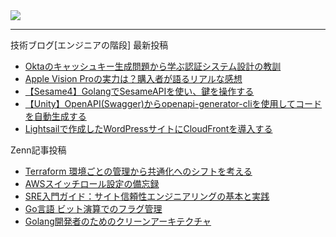 <picture>
  <source
    srcset="https://github-readme-stats.vercel.app/api?username=k-takeuchi220&show_icons=true&theme=dark"
    media="(prefers-color-scheme: dark)"
  />
  <source
    srcset="https://github-readme-stats.vercel.app/api?username=k-takeuchi220&show_icons=true"
    media="(prefers-color-scheme: light), (prefers-color-scheme: no-preference)"
  />
  <img src="https://github-readme-stats.vercel.app/api?username=k-takeuchi220&show_icons=true" />
</picture>
  
---

技術ブログ[エンジニアの階段] 最新投稿
<!-- ENGINEER:START -->
- [Oktaのキャッシュキー生成問題から学ぶ認証システム設計の教訓](https://took.jp/okta-cache-key/)
- [Apple Vision Proの実力は？購入者が語るリアルな感想](https://took.jp/apple-vision-pro/)
- [【Sesame4】GolangでSesameAPIを使い、鍵を操作する](https://took.jp/sesame-api/)
- [【Unity】OpenAPI&lpar;Swagger&rpar;からopenapi-generator-cliを使用してコードを自動生成する](https://took.jp/openapi-generator-cli-unity/)
- [Lightsailで作成したWordPressサイトにCloudFrontを導入する](https://took.jp/lightsail-wordpress-cloudfront/)
<!-- ENGINEER:END -->


Zenn記事投稿
<!-- ZENN:START -->
- [Terraform 環境ごとの管理から共通化へのシフトを考える](https://zenn.dev/edash_tech_blog/articles/ffef0fc9cebbe0)
- [AWSスイッチロール設定の備忘録](https://zenn.dev/edash_tech_blog/articles/f7ffab1dcb03c3)
- [SRE入門ガイド：サイト信頼性エンジニアリングの基本と実践](https://zenn.dev/edash_tech_blog/articles/8de8bc3931b29d)
- [Go言語 ビット演算でのフラグ管理](https://zenn.dev/edash_tech_blog/articles/c0a3a5035e9196)
- [Golang開発者のためのクリーンアーキテクチャ](https://zenn.dev/edash_tech_blog/articles/b4629f9cd73240)
<!-- ZENN:END -->
